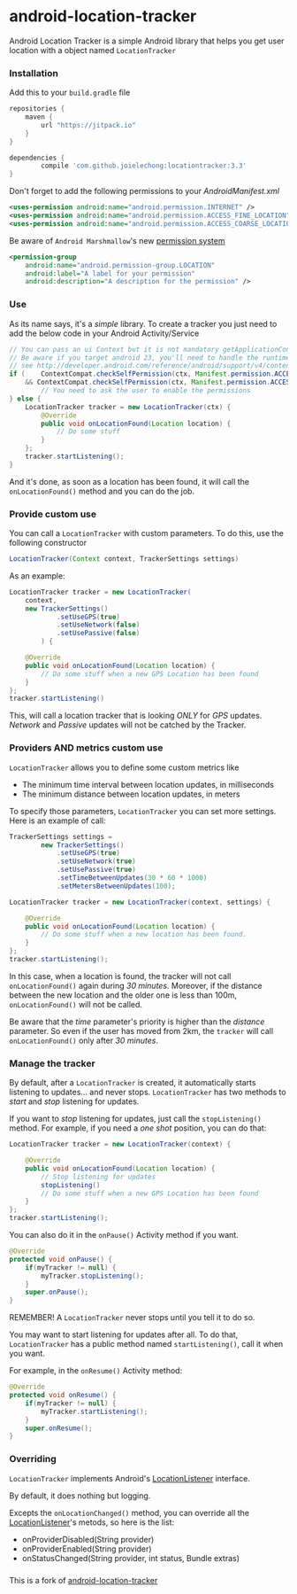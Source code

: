 android-location-tracker
========================

Android Location Tracker is a simple Android library that helps you get user location with a object named `LocationTracker`


### Installation

Add this to your `build.gradle` file

```gradle
repositories {
    maven {
        url "https://jitpack.io"
    }
}

dependencies {
        compile 'com.github.joielechong:locationtracker:3.3'
}
```

Don't forget to add the following permissions to your *AndroidManifest.xml*

```xml
<uses-permission android:name="android.permission.INTERNET" />
<uses-permission android:name="android.permission.ACCESS_FINE_LOCATION" />
<uses-permission android:name="android.permission.ACCESS_COARSE_LOCATION" />
```

Be aware of `Android Marshmallow`'s new [permission system](https://developer.android.com/preview/features/runtime-permissions.html)

```xml
<permission-group
	android:name="android.permission-group.LOCATION"
	android:label="A label for your permission"
	android:description="A description for the permission" />
```


### Use

As its name says, it's a *simple* library.
To create a tracker you just need to add the below code in your Android Activity/Service

```java
// You can pass an ui Context but it is not mandatory getApplicationContext() would also works
// Be aware if you target android 23, you'll need to handle the runtime-permissions !
// see http://developer.android.com/reference/android/support/v4/content/ContextCompat.html
if (    ContextCompat.checkSelfPermission(ctx, Manifest.permission.ACCESS_FINE_LOCATION) != PackageManager.PERMISSION_GRANTED
    && ContextCompat.checkSelfPermission(ctx, Manifest.permission.ACCESS_COARSE_LOCATION) != PackageManager.PERMISSION_GRANTED) {
        // You need to ask the user to enable the permissions
} else {
    LocationTracker tracker = new LocationTracker(ctx) {
    	@Override
    	public void onLocationFound(Location location) {
    		// Do some stuff
    	}
    };
    tracker.startListening();
}
```

And it's done, as soon as a location has been found, it will call the `onLocationFound()` method and you can do the job.

### Provide custom use

You can call a `LocationTracker` with custom parameters.
To do this, use the following constructor

```java
LocationTracker(Context context, TrackerSettings settings)
```

As an example:
```java
LocationTracker tracker = new LocationTracker(
	context,
	new TrackerSettings()
    		.setUseGPS(true)
    		.setUseNetwork(false)
    		.setUsePassive(false)
    	) {

	@Override
	public void onLocationFound(Location location) {
		// Do some stuff when a new GPS Location has been found
	}
};
tracker.startListening()
```

This, will call a location tracker that is looking *ONLY* for *GPS* updates.
*Network* and *Passive* updates will not be catched by the Tracker.

### Providers AND metrics custom use

`LocationTracker` allows you to define some custom metrics like
<ul>
<li> The minimum time interval between location updates, in milliseconds </li>
<li> The minimum distance between location updates, in meters </li>
</ul>

To specify those parameters, `LocationTracker` you can set more settings.
Here is an example of call:
```java
TrackerSettings settings =
        new TrackerSettings()
            .setUseGPS(true)
            .setUseNetwork(true)
            .setUsePassive(true)
            .setTimeBetweenUpdates(30 * 60 * 1000)
            .setMetersBetweenUpdates(100);	     

LocationTracker tracker = new LocationTracker(context, settings) {

	@Override
	public void onLocationFound(Location location) {
		// Do some stuff when a new location has been found.
	}
};
tracker.startListening();
```

In this case, when a location is found, the tracker will not call `onLocationFound()` again during *30 minutes*.
Moreover, if the distance between the new location and the older one is less than 100m, `onLocationFound()` will not be called.

Be aware that the *time* parameter's priority is higher than the *distance* parameter. So even if the user has moved from 2km, the `tracker` will call `onLocationFound()` only after *30 minutes*.

### Manage the tracker

By default, after a `LocationTracker` is created, it automatically starts listening to updates... and never stops.
`LocationTracker` has two methods to *start* and *stop* listening for updates.

If you want to *stop* listening for updates, just call the `stopListening()` method.
For example, if you need a *one shot* position, you can do that:

```java
LocationTracker tracker = new LocationTracker(context) {

	@Override
	public void onLocationFound(Location location) {
		// Stop listening for updates
		stopListening()
		// Do some stuff when a new GPS Location has been found
	}
};
tracker.startListening();
```

You can also do it in the `onPause()` Activity method if you want.

```java
@Override
protected void onPause() {
	if(myTracker != null) {
		myTracker.stopListening();
	}
	super.onPause();
}
```

REMEMBER! A `LocationTracker` never stops until you tell it to do so.

You may want to start listening for updates after all. To do that, `LocationTracker` has a public method named `startListening()`, call it when you want.

For example, in the `onResume()` Activity method:
```java
@Override
protected void onResume() {
	if(myTracker != null) {
		myTracker.startListening();
	}
	super.onResume();
}
```
### Overriding

`LocationTracker` implements Android's [LocationListener](http://developer.android.com/reference/android/location/LocationListener.html) interface.

By default, it does nothing but logging.

Excepts the `onLocationChanged()` method, you can override all the [LocationListener](http://developer.android.com/reference/android/location/LocationListener.html)'s metods, so here is the list:
<ul>
<li>onProviderDisabled(String provider)</li>
<li>onProviderEnabled(String provider)</li>
<li>onStatusChanged(String provider, int status, Bundle extras)</li>
</ul>

###

This is a fork of [android-location-tracker](https://github.com/quentin7b/android-location-tracker)
